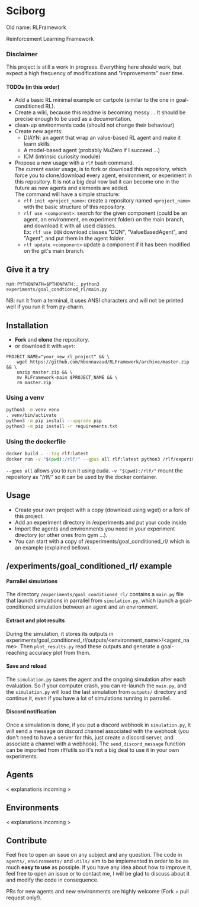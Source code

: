 # Sciborg
Old name: RLFramework

Reinforcement Learning Framework

### Disclaimer

This project is still a work in progress.
Everything here should work, but expect a high frequency of modifications and "improvements" over time.

#### TODOs (in this order)

 - Add a basic RL minimal example on cartpole (similar to the one in goal-conditioned RL).
 - Create a wiki, because this readme is becoming messy ... It should be precise enough to be used as a documentation.
 - clean-up environments code (should not change their behaviour)
 - Create new agents:
   - DIAYN: an agent that wrap an value-based RL agent and make it learn skills
   - A model-based agent (probably MuZero if I succeed ...)
   - ICM (intrinsic curiosity module)
 - Propose a new usage with a `rlf` bash command. \
   The current easier usage, is to fork or download this repository, which force you to clone/download every
   agent, environment, or experiment in this repository. 
   It is not a big deal now but it can become one in the future as new agents and elements are added. \
   The command will have a simple structure:
   - `rlf init <project_name>`: create a repository named `<project_name>` with the basic structure of this repository. 
   - `rlf use <component>`: search for the given component (could be an agent, an environment, en experiment folder)
      on the main branch, and download it with all used classes. \
      Ex: `rlf use DQN` download classes "DQN", "ValueBasedAgent", and "Agent", and put them in the agent folder.
   - `rlf update <component>` update a component if it has been modified on the git's main branch.

## Give it a try
run:
```PYTHONPATH=$PTHONPATH:. python3 experiments/goal_condtioned_rl/main.py```

NB: run it from a terminal, it uses ANSI characters and will not be printed well if you run it from py-charm.

## Installation

 - **Fork** and **clone** the repository.
 - or download it with `wget`: 
```
PROJECT_NAME="your_new_rl_project" && \
    wget https://github.com/hbonnavaud/RLFramework/archive/master.zip && \
    unzip master.zip && \
    mv RLFramework-main $PROJECT_NAME && \
    rm master.zip
```

### Using a venv

```bash
python3 -m venv venv
. venv/bin/activate
python3 -m pip install --upgrade pip
python3 -m pip install -r requirements.txt
```

### Using the dockerfile

```bash
docker build . --tag rlf:latest
docker run -v "$(pwd):/rlf/" --gpus all rlf:latest python3 /rlf/experiments/goal_condtioned_rl/main.py
```
`--gpus all` allows you to run it using cuda.
`-v "$(pwd):/rlf/"` mount the repository as "/rlf/" so it can be used by the docker container.

## Usage

 - Create your own project with a copy (download using wget) or a fork of this project.
 - Add an experiment directory in <your-project>/experiments and put your code inside.
 - Import the agents and environments you need in your experiment directory (or other ones from gym ...).
 - You can start with a copy of <your-project>/experiments/goal_conditioned_rl/ which is an example (explained bellow).

## /experiments/goal_conditioned_rl/ example

#### Parrallel simulations
The directory `/experiments/goal_conditioned_rl/` contains a `main.py` file that launch simulations in parrallel from `simulation.py`, which launch a goal-conditioned simulation between an agent and an environment.

#### Extract and plot results
During the simulation, it stores its outputs in  experiments/goal_conditioned_rl/outputs/<environment_name>/<agent_name>. Then `plot_results.py` read these outputs and generate a goal-reaching accuracy plot from them.

#### Save and reload
The `simulation.py` saves the agent and the ongoing simulation after each evaluation. So if your computer crash, you can re-launch the `main.py`, and the `simulation.py` will load the last simulation from `outputs/` directory and continue it, even if you have a lot of simulations running in parrallel.

#### Discord notification
Once a simulation is done, if you put a discord webhook in `simulation.py`, it will send a message on discord channel associated with the webhook (you don't need to have a server for this, just create a discord server, and associate a channel with a webhook).
The `send_discord_message` function can be imported from rlf/utils so it's not a big deal to use it in your own experiments.

## Agents

< explanations incoming >

## Environments

< explanations incoming >

## Contribute

Feel free to open an issue on any subject and any question.
The code in `agents/`, `environments/` and `utils/` aim to be implemented in order to be as much **easy to use** as possiple. If you have any idea about how to improve it, feel free to open an issue or to contact me, I will be glad to discuss about it and modify the code in consequence.

PRs for new agents and new environments are highly welcome (Fork + pull request only!).
